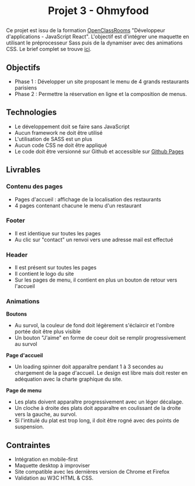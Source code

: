 # <p align="center"> Projet 3 - Ohmyfood</p>

Ce projet est issu de la formation [OpenClassRooms](https://openclassrooms.com/fr/) "Développeur d'applications - JavaScript React". L'objectif est d'intégrer une maquette en utilisant le préprocesseur Sass puis de la dynamiser avec des animations CSS.
Le brief complet se trouve [ici](https://s3.eu-west-1.amazonaws.com/course.oc-static.com/projects/Front-End+V2/P3+CSS+animations/DW+P3+-+Brief+creatif+-+Ohmyfood!.pdf).

## Objectifs
* Phase 1 : Développer un site proposant le menu de 4 grands restaurants parisiens
* Phase 2 : Permettre la réservation en ligne et la composition de menus.

## Technologies
* Le développement doit se faire sans JavaScript
* Aucun framework ne doit être utilisé
* L'utilisation de SASS est un plus
* Aucun code CSS ne doit être appliqué 
* Le code doit être versionné sur Github et accessible sur [Github Pages](https://marjoriesiad.github.io/SiadMarjorie_3_04032022/)

## Livrables

### Contenu des pages
* Pages d'accueil : affichage de la localisation des restaurants
* 4 pages contenant chacune le menu d'un restaurant

### Footer
* Il est identique sur toutes les pages
* Au clic sur "contact" un renvoi vers une adresse mail est effectué

### Header
* Il est présent sur toutes les pages
* Il contient le logo du site
* Sur les pages de menu, il contient en plus un bouton de retour vers l'accueil

### Animations
__Boutons__
* Au survol, la couleur de fond doit légèrement s'éclaircir et l'ombre portée doit être plus visible
* Un bouton "J'aime" en forme de coeur doit se remplir progressivement au survol

__Page d'accueil__
* Un loading spinner doit apparaître pendant 1 à 3 secondes au chargement de la page d'accueil. Le design est libre mais doit rester en adéquation avec la charte graphique du site.

__Page de menu__
* Les plats doivent apparaître progressivement avec un léger décalage.
* Un cloche à droite des plats doit apparaître en coulissant de la droite vers la gauche, au survol.
* Si l'intitulé du plat est trop long, il doit être rogné avec des points de suspension.

## Contraintes
* Intégration en mobile-first
* Maquette desktop à improviser
* Site compatible avec les dernières version de Chrome et Firefox
* Validation au W3C HTML & CSS.